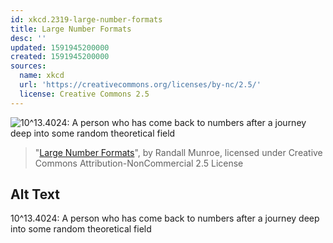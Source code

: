 ```yaml
---
id: xkcd.2319-large-number-formats
title: Large Number Formats
desc: ''
updated: 1591945200000
created: 1591945200000
sources:
  name: xkcd
  url: 'https://creativecommons.org/licenses/by-nc/2.5/'
  license: Creative Commons 2.5
---
```

![10^13.4024: A person who has come back to numbers after a journey deep into some random theoretical field](https://imgs.xkcd.com/comics/large_number_formats.png)
> "[Large Number Formats](https://xkcd.com/2319/)", by Randall Munroe, licensed under Creative Commons Attribution-NonCommercial 2.5 License

## Alt Text
10^13.4024: A person who has come back to numbers after a journey deep into some random theoretical field
